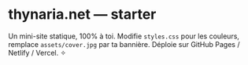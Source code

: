 # thynaria.net — starter
Un mini-site statique, 100% à toi. Modifie `styles.css` pour les couleurs, remplace `assets/cover.jpg` par ta bannière.
Déploie sur GitHub Pages / Netlify / Vercel. ✧
